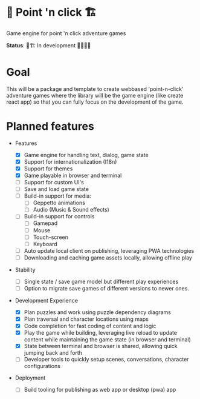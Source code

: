 # 🚧 Point 'n click 🏗️

Game engine for point 'n click adventure games

**Status**: 🚧🏗️ In development 👷‍♂️👷‍♀️

# Goal

This will be a package and template to create webbased 'point-n-click' adventure games where the library will be the game engine (like create react app) so that you can fully focus on the development of the game.

# Planned features

- Features

  - [x] Game engine for handling text, dialog, game state
  - [x] Support for internationalization (I18n)
  - [x] Support for themes
  - [x] Game playable in browser and terminal
  - [ ] Support for custom UI's
  - [ ] Save and load game state
  - [ ] Build-in support for media:
    - [ ] Geppetto animations
    - [ ] Audio (Music & Sound effects)
  - [ ] Build-in support for controls
    - [ ] Gamepad
    - [ ] Mouse
    - [ ] Touch-screen
    - [ ] Keyboard
  - [ ] Auto update local client on publishing, leveraging PWA technologies
  - [ ] Downloading and caching game assets locally, allowing offline play

- Stability

  - [ ] Single state / save game model but different play experiences
  - [ ] Option to migrate save games of different versions to newer ones.

- Development Experience

  - [x] Plan puzzles and work using puzzle dependency diagrams
  - [x] Plan traversal and character locations using maps
  - [x] Code completion for fast coding of content and logic
  - [x] Play the game while building, leveraging live reload to update content while maintaining the game state (in browser and terminal)
  - [x] State between terminal and browser is shared, allowing quick jumping back and forth
  - [ ] Developer tools to quickly setup scenes, conversations, character configurations

- Deployment

  - [ ] Build tooling for publishing as web app or desktop (pwa) app
